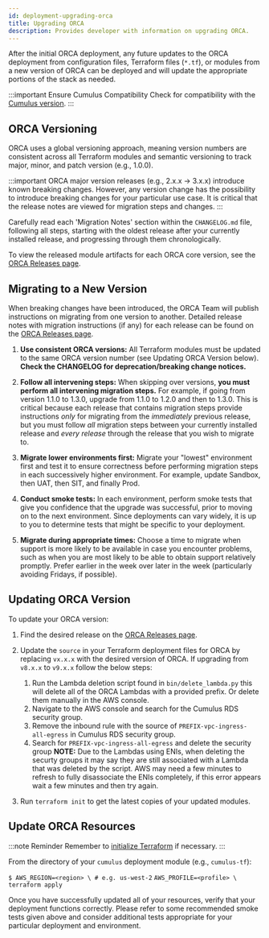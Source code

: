 ```yaml
---
id: deployment-upgrading-orca
title: Upgrading ORCA
description: Provides developer with information on upgrading ORCA.
---
```


After the initial ORCA deployment, any future updates to the ORCA deployment
from configuration files, Terraform files (`*.tf`), or modules from a new
version of ORCA can be deployed and will update the appropriate portions of
the stack as needed.

:::important Ensure Cumulus Compatibility
Check for compatibility with the [Cumulus version](https://wiki.earthdata.nasa.gov/display/CUMULUS/Supported+PI+Versions).
:::

## ORCA Versioning

ORCA uses a global versioning approach, meaning version numbers are
consistent across all Terraform modules and semantic versioning to track
major, minor, and patch version (e.g., 1.0.0).

:::important
ORCA major version releases (e.g., 2.x.x -> 3.x.x) introduce known breaking
changes. However, any version change has the possibility to introduce breaking
changes for your particular use case. It is critical that the release notes
are viewed for migration steps and changes.
:::

Carefully read each 'Migration Notes'
section within the `CHANGELOG.md` file, following all steps, starting with the oldest release after your
currently installed release, and progressing through them chronologically.

To view the released module artifacts for each ORCA core
version, see the [ORCA Releases page](https://github.com/nasa/cumulus-orca/releases).

## Migrating to a New Version

When breaking changes have been introduced, the ORCA Team will publish
instructions on migrating from one version to another. Detailed release notes
with migration instructions (if any) for each release can be found on the
[ORCA Releases page](https://github.com/nasa/cumulus-orca/releases).

1.	**Use consistent ORCA versions:** All Terraform modules must be updated
to the same ORCA version number (see Updating ORCA Version below). **Check
the CHANGELOG for deprecation/breaking change notices.**

2.	**Follow all intervening steps:** When skipping over versions, **you must
perform all intervening migration steps.** For example, if going from version
1.1.0 to 1.3.0, upgrade from 1.1.0 to 1.2.0 and then to 1.3.0. This is
critical because each release that contains migration steps provide
instructions *only* for migrating from the *immediately* previous release,
but you must follow *all* migration steps between your currently installed
release and *every release* through the release that you wish to migrate to.

3.	**Migrate lower environments first:** Migrate your "lowest" environment
first and test it to ensure correctness before performing migration steps in
each successively higher environment. For example, update Sandbox, then UAT,
then SIT, and finally Prod.

4.	**Conduct smoke tests:** In each environment, perform smoke tests that
give you confidence that the upgrade was successful, prior to moving on to
the next environment. Since deployments can vary widely, it is up to you to
determine tests that might be specific to your deployment.

5.	**Migrate during appropriate times:** Choose a time to migrate when
support is more likely to be available in case you encounter problems, such
as when you are most likely to be able to obtain support relatively promptly.
Prefer earlier in the week over later in the week (particularly avoiding
Fridays, if possible).

## Updating ORCA Version

To update your ORCA version:

1.	Find the desired release on the [ORCA Releases page](https://github.com/nasa/cumulus-orca/releases).

2.	Update the `source` in your Terraform deployment files for ORCA by
replacing `vx.x.x` with the desired version of ORCA. If upgrading from `v8.x.x` to `v9.x.x` follow the below steps:
    1. Run the Lambda deletion script found in `bin/delete_lambda.py` this will delete all of the ORCA Lambdas with a provided prefix. Or delete them manually in the AWS console.
    2. Navigate to the AWS console and search for the Cumulus RDS security group.
    3. Remove the inbound rule with the source of `PREFIX-vpc-ingress-all-egress` in Cumulus RDS security group.
    4. Search for `PREFIX-vpc-ingress-all-egress` and delete the security group **NOTE:** Due to the Lambdas using ENIs, when deleting the securty groups it may say they are still associated with a Lambda that was deleted by the script. AWS may need a few minutes to refresh to fully disassociate the ENIs completely, if this error appears wait a few minutes and then try again.

3.	Run `terraform init` to get the latest copies of your updated modules.

## Update ORCA Resources

:::note Reminder
Remember to [initialize Terraform](https://nasa.github.io/cumulus/docs/deployment/deployment-readme#initialize-terraform)
if necessary.
:::

From the directory of your `cumulus` deployment module (e.g., `cumulus-tf`):

`$ AWS_REGION=<region> \ # e.g. us-west-2`
    `AWS_PROFILE=<profile> \`
    `terraform apply`

Once you have successfully updated all of your resources, verify that your
deployment functions correctly. Please refer to some recommended smoke tests
given above and consider additional tests appropriate for your particular
deployment and environment.

